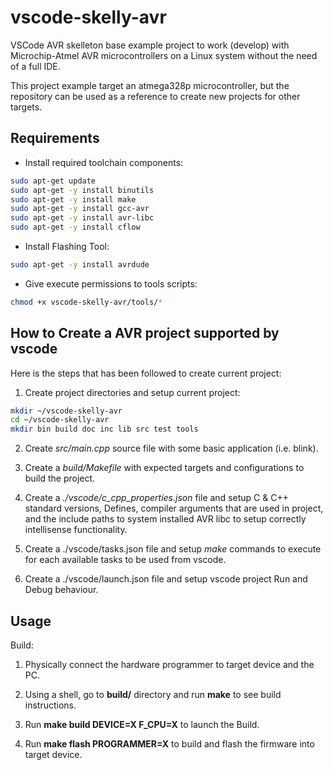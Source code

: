 # vscode-skelly-avr

VSCode AVR skelleton base example project to work (develop) with Microchip-Atmel AVR microcontrollers on a Linux system without the need of a full IDE.

This project example target an atmega328p microcontroller, but the repository can be used as a reference to create new projects for other targets.

## Requirements

- Install required toolchain components:

```bash
sudo apt-get update
sudo apt-get -y install binutils
sudo apt-get -y install make
sudo apt-get -y install gcc-avr
sudo apt-get -y install avr-libc
sudo apt-get -y install cflow
```

- Install Flashing Tool:

```bash
sudo apt-get -y install avrdude
```

- Give execute permissions to tools scripts:

```bash
chmod +x vscode-skelly-avr/tools/*
```

## How to Create a AVR project supported by vscode

Here is the steps that has been followed to create current project:

1. Create project directories and setup current project:

```bash
mkdir ~/vscode-skelly-avr
cd ~/vscode-skelly-avr
mkdir bin build doc inc lib src test tools
```

2. Create *src/main.cpp* source file with some basic application (i.e. blink).

3. Create a *build/Makefile* with expected targets and configurations to build the project.

4. Create a *./vscode/c_cpp_properties.json* file and setup C & C++ standard versions, Defines, compiler arguments that are used in project, and the include paths to system installed AVR libc to setup correctly intellisense functionality.

5. Create a ./vscode/tasks.json file and setup *make* commands to execute for each available tasks to be used from vscode.

6. Create a ./vscode/launch.json file and setup vscode project Run and Debug behaviour.

## Usage

Build:

1. Physically connect the hardware programmer to target device and the PC.

2. Using a shell, go to **build/** directory and run **make** to see build instructions.

3. Run **make build DEVICE=X F_CPU=X** to launch the Build.

4. Run **make flash PROGRAMMER=X** to build and flash the firmware into target device.
